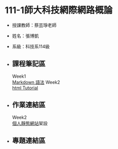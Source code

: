 # 111-1師大科技網際網路概論  
* 授課教師：蔡芸琤老師  
* 姓名：張博凱  
* 系級：科技系114級  

* ## 課程筆記區  
    Week1   
    [Markdown 語法](https://markdown.tw/)
    Week2  
    [html Tutorial](https://www.w3schools.com/html/default.asp)
* ## 作業連結區
    Week2  
    [個人靜態網站](https://allen20021005.github.io/Web/mypage/)架設
* ## 專題連結區
